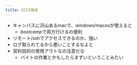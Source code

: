 ```yaml
---
title: ECCS端末
---
```


* キャンパスに沢山あるmacで、windows/macosが使えると
  * *bootcamp*で両方行けるの便利
* リモート/sshでアクセスできるのか、強い
* ログ取られてるから悪いことするなよと
* 営利目的の使用アウトなの注意だな
  * バイトの作業とかもしたらまずいということみたい
